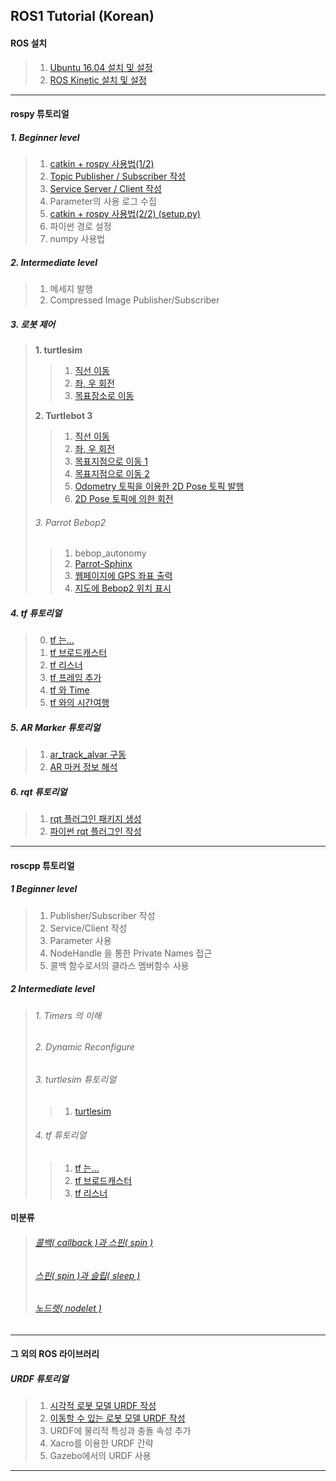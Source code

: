 ## ROS1 Tutorial (Korean)




#### ROS 설치


>1. [Ubuntu 16.04 설치 및 설정](./ubuntu16/install_ubuntu_1604_lts.md) 
>2. [ROS Kinetic 설치 및 설정](./install_n_config/install_ROS.md) 

---


####  rospy 튜토리얼

##### 1. Beginner level

>1. [catkin + rospy 사용법(1/2)](./rospy/rospy_0_How2UsePythonWithCatkin_1.md) 
>2. [Topic Publisher / Subscriber 작성](./rospy/rospy_1_WritingPubSub.md) 
>3. [Service Server / Client 작성](./rospy/rospy_2_WritingServiceClient.md) 
>4. Parameter의 사용 로그 수집 
>5. [catkin + rospy 사용법(2/2) (setup.py)](./rospy/rospy_0_How2UsePythonWithCatkin_2.md) 
>6. 파이썬 경로 설정 
>7. numpy 사용법

##### 2. Intermediate level
>1. 메세지 발행
>2. Compressed Image Publisher/Subscriber

##### 3. 로봇 제어
>**1. turtlesim**
>
> >1. [직선 이동](./rospy/mv_tutle_1_MoveInStraightLine.md) 
> >2. [좌, 우 회전](./rospy/mv_tutle_2_RotateLeftRight.md) 
> >3. [목표장소로 이동](./rospy/mv_tutle_3_Go2Goal.md) 
>
>**2. Turtlebot 3**
>
> >1. [직선 이동](./rospy/tb3_1_MoveInStraightLine.md) 
> >2. [좌, 우 회전](./rospy/tb3_2_RotateLeftRight.md) 
> >3. [목표지점으로 이동 1](./rospy/tb3_3_Go2Goal.md) 
> >4. [목표지점으로 이동 2](./rospy/tb3_4_GoToGoal.md) 
> >5. [Odometry 토픽을 이용한 2D Pose 토픽 발행](./rospy/tb3_5_Sub_Odom_Pub_Pose2D.md)
> >6. [2D Pose 토픽에 의한 회전](./rospy/tb3_6_Rotate_by_Pose2D.md)
>
>###### 3. Parrot Bebop2
>
> >1. bebop_autonomy 
> >2. [Parrot-Sphinx](./rospy/bb2_2_parrot_sphinx.md) 
> >3. [웹페이지에 GPS 좌표 출력](./rospy/bb2_3_print_bebop2_gps_on_web.md) 
> >4. [지도에 Bebop2 위치 표시](./rospy/bb2_4_mark_bebop2_location_on_map.md) 

##### 4. tf 튜토리얼
>0. [tf 는...](./rospy/tf_0_Instroduction.md)
>1. [tf 브로드캐스터](./rospy/tf_1_broadcaster.md)
>2. [tf 리스너](./rospy/tf_2_listener.md)
>3. [tf 프레임 추가](./rospy/tf_3_adding_frame.md)
>4. [tf 와 Time](./rospy/tf_4_tf_n_time.md)
>5. [tf 와의 시간여행](./rospy/tf_3_adding_frame.md)

##### 5. AR Marker 튜토리얼
>1. [ar_track_alvar 구동](./rospy/ar_1_ar_track_alvar.md)
>2. [ AR 마커 정보 해석](./rospy/ar_2_analysis_marker.md)

##### 6. rqt 튜토리얼
>1. [rqt 플러그인 패키지 생성](./rospy/rqt_1_create_rqt_plugin_pkg.md)
>2. [파이썬 rqt 플러그인 작성](./rospy/rqt_2_writing_python_plugin.md)

---

#### roscpp 튜토리얼

##### 1 Beginner level
>1. Publisher/Subscriber 작성
>2. Service/Client 작성
>3. Parameter 사용
>4. NodeHandle 을 통한 Private Names 접근
>5. 콜백 함수로서의 클라스 멤버함수 사용

##### 2 Intermediate level
>###### 1. Timers 의 이해
>
>###### 2. Dynamic Reconfigure
>
>###### 3. turtlesim 튜토리얼
>
>>1. [turtlesim](./roscpp/turtlesim.md)
>
>###### 4. tf 튜토리얼
>
>>1. [tf 는... ](./roscpp/tf_1_Instroduction.md)
>>2. [tf 브로드캐스터](./roscpp/tf_2_broadcaster.md)
>>3. [tf 리스너](./roscpp/tf_3_listener.md)

#### 미분류
>
>###### [콜백( callback )과 스핀( spin )](./roscpp/callback_n_spin.md)
>
>###### [스핀( spin )과 슬립( sleep )](./roscpp/spin_n_sleep.md)
>
>###### [노드렛( nodelet )](./roscpp/nodelet.md)

---

#### 그 외의 ROS 라이브러리

##### URDF 튜토리얼

>1. [시각적 로봇 모델 URDF 작성](./urdf/urdf_1_building_visual_robot_model.md)
>2. [이동할 수 있는 로봇 모델 URDF 작성](./urdf/urdf_2_building_movable_robot_model.md)
>3. URDF에 물리적 특성과 충돌 속성 추가
>4. Xacro를 이용한 URDF 간략
>5. Gazebo에서의 URDF 사용

---
